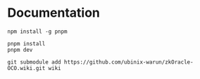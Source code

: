 
# Documentation

```
npm install -g pnpm

pnpm install
pnpm dev

git submodule add https://github.com/ubinix-warun/zkOracle-OCO.wiki.git wiki

```